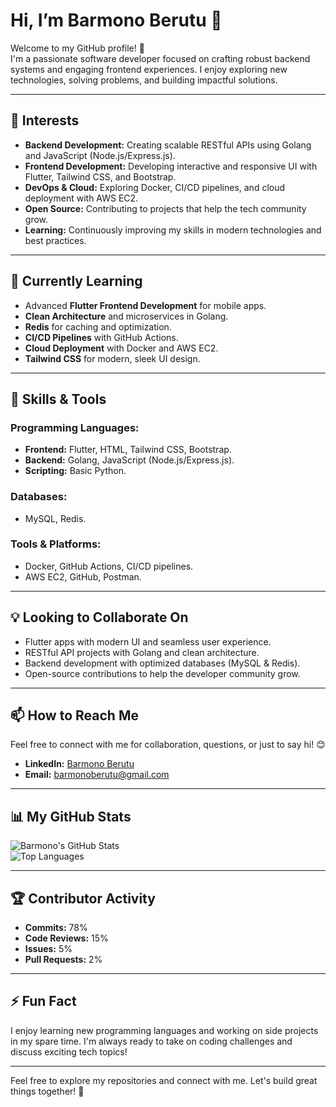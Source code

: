 # Hi, I’m **Barmono Berutu** 👋  

Welcome to my GitHub profile! 🚀  
I'm a passionate software developer focused on crafting robust backend systems and engaging frontend experiences. I enjoy exploring new technologies, solving problems, and building impactful solutions.  

---

## 👀 **Interests**  
- **Backend Development:** Creating scalable RESTful APIs using Golang and JavaScript (Node.js/Express.js).  
- **Frontend Development:** Developing interactive and responsive UI with Flutter, Tailwind CSS, and Bootstrap.  
- **DevOps & Cloud:** Exploring Docker, CI/CD pipelines, and cloud deployment with AWS EC2.  
- **Open Source:** Contributing to projects that help the tech community grow.  
- **Learning:** Continuously improving my skills in modern technologies and best practices.  

---

## 🌱 **Currently Learning**  
- Advanced **Flutter Frontend Development** for mobile apps.  
- **Clean Architecture** and microservices in Golang.  
- **Redis** for caching and optimization.  
- **CI/CD Pipelines** with GitHub Actions.  
- **Cloud Deployment** with Docker and AWS EC2.  
- **Tailwind CSS** for modern, sleek UI design.  

---

## 💼 **Skills & Tools**  
### **Programming Languages:**  
- **Frontend:** Flutter, HTML, Tailwind CSS, Bootstrap.  
- **Backend:** Golang, JavaScript (Node.js/Express.js).  
- **Scripting:** Basic Python.  

### **Databases:**  
- MySQL, Redis.  

### **Tools & Platforms:**  
- Docker, GitHub Actions, CI/CD pipelines.  
- AWS EC2, GitHub, Postman.  

---

## 💡 **Looking to Collaborate On**  
- Flutter apps with modern UI and seamless user experience.  
- RESTful API projects with Golang and clean architecture.  
- Backend development with optimized databases (MySQL & Redis).  
- Open-source contributions to help the developer community grow.  

---

## 📫 **How to Reach Me**  
Feel free to connect with me for collaboration, questions, or just to say hi! 😊  
- **LinkedIn:** [Barmono Berutu]([https://www.linkedin.com/in/barmono-berutu/](https://www.linkedin.com/in/barmono-berutu-751a95255/))  
- **Email:** [barmonoberutu@gmail.com](mailto:barmonoberutu@gmail.com)  

---

## 📊 **My GitHub Stats**  
![Barmono's GitHub Stats](https://github-readme-stats.vercel.app/api?username=Barmono-Berutu&show_icons=true&theme=radical&count_private=true)  
![Top Languages](https://github-readme-stats.vercel.app/api/top-langs/?username=Barmono-Berutu&layout=compact&theme=radical)  

---

## 🏆 **Contributor Activity**  
- **Commits:** 78%  
- **Code Reviews:** 15%  
- **Issues:** 5%  
- **Pull Requests:** 2%  

---

## ⚡ **Fun Fact**  
I enjoy learning new programming languages and working on side projects in my spare time. I'm always ready to take on coding challenges and discuss exciting tech topics!  

---

Feel free to explore my repositories and connect with me. Let's build great things together! 🚀  
